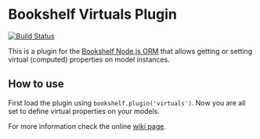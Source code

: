 # Bookshelf Virtuals Plugin

[![Build Status](https://travis-ci.com/bookshelf/virtuals-plugin.svg?branch=master)](https://travis-ci.com/bookshelf/virtuals-plugin)

This is a plugin for the [Bookshelf Node.js ORM](https://bookshelfjs.org/) that allows getting or setting virtual (computed) properties on model instances.

## How to use

First load the plugin using `bookshelf.plugin('virtuals')`. Now you are all set to define virtual properties on your models.

For more information check the online [wiki page](https://github.com/bookshelf/virtuals-plugin/wiki/Bookshelf-Virtuals-Plugin).
